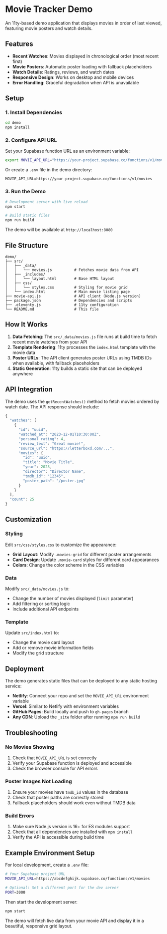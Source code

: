 # Movie Tracker Demo

An 11ty-based demo application that displays movies in order of last viewed,
featuring movie posters and watch details.

## Features

- **Recent Watches**: Movies displayed in chronological order (most recent
  first)
- **Movie Posters**: Automatic poster loading with fallback placeholders
- **Watch Details**: Ratings, reviews, and watch dates
- **Responsive Design**: Works on desktop and mobile devices
- **Error Handling**: Graceful degradation when API is unavailable

## Setup

### 1. Install Dependencies

```bash
cd demo
npm install
```

### 2. Configure API URL

Set your Supabase function URL as an environment variable:

```bash
export MOVIE_API_URL="https://your-project.supabase.co/functions/v1/movies"
```

Or create a `.env` file in the demo directory:

```
MOVIE_API_URL=https://your-project.supabase.co/functions/v1/movies
```

### 3. Run the Demo

```bash
# Development server with live reload
npm start

# Build static files
npm run build
```

The demo will be available at `http://localhost:8080`

## File Structure

```
demo/
├── src/
│   ├── _data/
│   │   └── movies.js          # Fetches movie data from API
│   ├── _includes/
│   │   └── layout.html        # Base HTML layout
│   ├── css/
│   │   └── styles.css         # Styling for movie grid
│   └── index.html             # Main movie listing page
├── movie-api.js               # API client (Node.js version)
├── package.json               # Dependencies and scripts
├── .eleventy.js               # 11ty configuration
└── README.md                  # This file
```

## How It Works

1. **Data Fetching**: The `src/_data/movies.js` file runs at build time to fetch
   recent movie watches from your API
2. **Template Rendering**: 11ty processes the `index.html` template with the
   movie data
3. **Poster URLs**: The API client generates poster URLs using TMDB IDs when
   available, with fallback placeholders
4. **Static Generation**: 11ty builds a static site that can be deployed
   anywhere

## API Integration

The demo uses the `getRecentWatches()` method to fetch movies ordered by watch
date. The API response should include:

```javascript
{
  "watches": [
    {
      "id": "uuid",
      "watched_at": "2023-12-01T10:30:00Z",
      "personal_rating": 4,
      "review_text": "Great movie!",
      "source_url": "https://letterboxd.com/...",
      "movies": {
        "id": "uuid",
        "title": "Movie Title",
        "year": 2023,
        "director": "Director Name",
        "tmdb_id": "12345",
        "poster_path": "/poster.jpg"
      }
    }
  ],
  "count": 25
}
```

## Customization

### Styling

Edit `src/css/styles.css` to customize the appearance:

- **Grid Layout**: Modify `.movies-grid` for different poster arrangements
- **Card Design**: Update `.movie-card` styles for different card appearances
- **Colors**: Change the color scheme in the CSS variables

### Data

Modify `src/_data/movies.js` to:

- Change the number of movies displayed (`limit` parameter)
- Add filtering or sorting logic
- Include additional API endpoints

### Template

Update `src/index.html` to:

- Change the movie card layout
- Add or remove movie information fields
- Modify the grid structure

## Deployment

The demo generates static files that can be deployed to any static hosting
service:

- **Netlify**: Connect your repo and set the `MOVIE_API_URL` environment
  variable
- **Vercel**: Similar to Netlify with environment variables
- **GitHub Pages**: Build locally and push to `gh-pages` branch
- **Any CDN**: Upload the `_site` folder after running `npm run build`

## Troubleshooting

### No Movies Showing

1. Check that `MOVIE_API_URL` is set correctly
2. Verify your Supabase function is deployed and accessible
3. Check the browser console for API errors

### Poster Images Not Loading

1. Ensure your movies have `tmdb_id` values in the database
2. Check that poster paths are correctly stored
3. Fallback placeholders should work even without TMDB data

### Build Errors

1. Make sure Node.js version is 16+ for ES modules support
2. Check that all dependencies are installed with `npm install`
3. Verify the API is accessible during build time

## Example Environment Setup

For local development, create a `.env` file:

```bash
# Your Supabase project URL
MOVIE_API_URL=https://abcdefghijk.supabase.co/functions/v1/movies

# Optional: Set a different port for the dev server
PORT=3000
```

Then start the development server:

```bash
npm start
```

The demo will fetch live data from your movie API and display it in a beautiful,
responsive grid layout.
